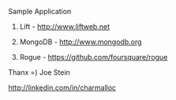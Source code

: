 Sample Application 

1) Lift - http://www.liftweb.net

2) MongoDB - http://www.mongodb.org

3) Rogue - https://github.com/foursquare/rogue

Thanx =) Joe Stein

http://linkedin.com/in/charmalloc

